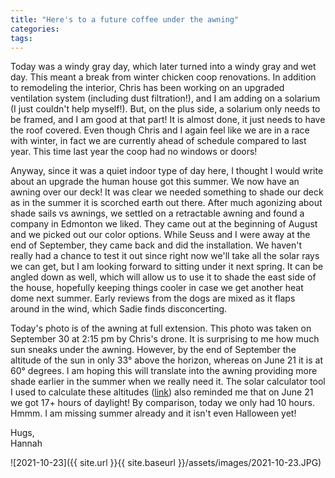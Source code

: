 ```yaml
---
title: "Here's to a future coffee under the awning"
categories:
tags:
---
```


Today was a windy gray day, which later turned into a windy gray and wet day. This meant a break from winter chicken coop renovations. In addition to remodeling the interior, Chris has been working on an upgraded ventilation system (including dust filtration!), and I am adding on a solarium (I just couldn't help myself!). But, on the plus side, a solarium only needs to be framed, and I am good at that part! It is almost done, it just needs to have the roof covered. Even though Chris and I again feel like we are in a race with winter, in fact we are currently ahead of schedule compared to last year. This time last year the coop had no windows or doors!

Anyway, since it was a quiet indoor type of day here, I thought I would write about an upgrade the human house got this summer. We now have an awning over our deck! It was clear we needed something to shade our deck as in the summer it is scorched earth out there. After much agonizing about shade sails vs awnings, we settled on a retractable awning and found a company in Edmonton we liked. They came out at the beginning of August and we picked out our color options. While Seuss and I were away at the end of September, they came back and did the installation. We haven't really had a chance to test it out since right now we'll take all the solar rays we can get, but I am looking forward to sitting under it next spring. It can be angled down as well, which will allow us to use it to shade the east side of the house, hopefully keeping things cooler in case we get another heat dome next summer. Early reviews from the dogs are mixed as it flaps around in the wind, which Sadie finds disconcerting.

Today's photo is of the awning at full extension. This photo was taken on September 30 at 2:15 pm by Chris's drone. It is surprising to me how much sun sneaks under the awning. However, by the end of September the altitude of the sun in only 33° above the horizon, whereas on June 21 it is at 60° degrees. I am hoping this will translate into the awning providing more shade earlier in the summer when we really need it. The solar calculator tool I used to calculate these altitudes ([link](https://www.suncalc.org "SunCalc")) also reminded me that on June 21 we got 17+ hours of daylight! By comparison, today we only had 10 hours. Hmmm. I am missing summer already and it isn't even Halloween yet!

Hugs,<br />
Hannah

![2021-10-23]({{ site.url }}{{ site.baseurl }}/assets/images/2021-10-23.JPG)